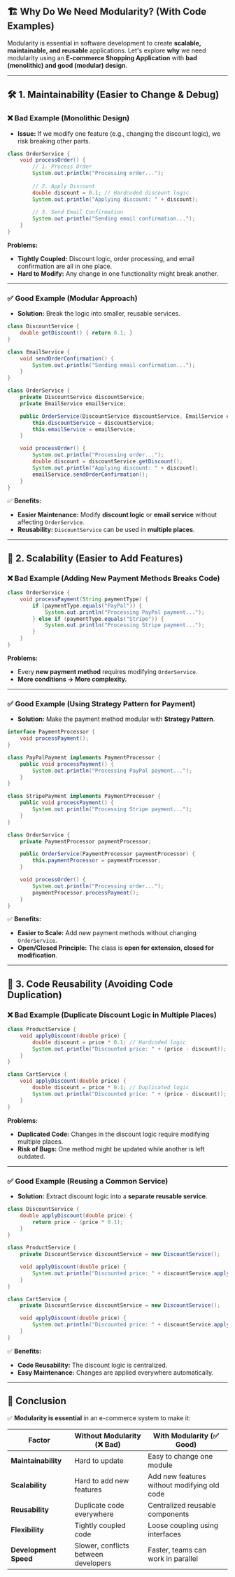 ## 🏗️ Why Do We Need Modularity? (With Code Examples)

Modularity is essential in software development to create **scalable, maintainable, and reusable** applications. Let's explore **why** we need modularity using an **E-commerce Shopping Application** with **bad (monolithic) and good (modular) design**.

---

## 🛠️ 1. **Maintainability (Easier to Change & Debug)**
### ❌ **Bad Example (Monolithic Design)**
- **Issue:** If we modify one feature (e.g., changing the discount logic), we risk breaking other parts.

```java
class OrderService {
    void processOrder() {
        // 1. Process Order
        System.out.println("Processing order...");
        
        // 2. Apply Discount
        double discount = 0.1; // Hardcoded discount logic
        System.out.println("Applying discount: " + discount);
        
        // 3. Send Email Confirmation
        System.out.println("Sending email confirmation...");
    }
}
```

**Problems:**
- **Tightly Coupled:** Discount logic, order processing, and email confirmation are all in one place.
- **Hard to Modify:** Any change in one functionality might break another.

---

### ✅ **Good Example (Modular Approach)**
- **Solution:** Break the logic into smaller, reusable services.

```java
class DiscountService {
    double getDiscount() { return 0.1; }
}

class EmailService {
    void sendOrderConfirmation() {
        System.out.println("Sending email confirmation...");
    }
}

class OrderService {
    private DiscountService discountService;
    private EmailService emailService;

    public OrderService(DiscountService discountService, EmailService emailService) {
        this.discountService = discountService;
        this.emailService = emailService;
    }

    void processOrder() {
        System.out.println("Processing order...");
        double discount = discountService.getDiscount();
        System.out.println("Applying discount: " + discount);
        emailService.sendOrderConfirmation();
    }
}
```

✅ **Benefits:**
- **Easier Maintenance:** Modify **discount logic** or **email service** without affecting `OrderService`.
- **Reusability:** `DiscountService` can be used in **multiple places**.

---

## 🚀 2. **Scalability (Easier to Add Features)**
### ❌ **Bad Example (Adding New Payment Methods Breaks Code)**
```java
class OrderService {
    void processPayment(String paymentType) {
        if (paymentType.equals("PayPal")) {
            System.out.println("Processing PayPal payment...");
        } else if (paymentType.equals("Stripe")) {
            System.out.println("Processing Stripe payment...");
        }
    }
}
```

**Problems:**
- Every **new payment method** requires modifying `OrderService`.
- **More conditions → More complexity.**

---

### ✅ **Good Example (Using Strategy Pattern for Payment)**
- **Solution:** Make the payment method modular with **Strategy Pattern**.

```java
interface PaymentProcessor {
    void processPayment();
}

class PayPalPayment implements PaymentProcessor {
    public void processPayment() {
        System.out.println("Processing PayPal payment...");
    }
}

class StripePayment implements PaymentProcessor {
    public void processPayment() {
        System.out.println("Processing Stripe payment...");
    }
}

class OrderService {
    private PaymentProcessor paymentProcessor;

    public OrderService(PaymentProcessor paymentProcessor) {
        this.paymentProcessor = paymentProcessor;
    }

    void processOrder() {
        System.out.println("Processing order...");
        paymentProcessor.processPayment();
    }
}
```

✅ **Benefits:**
- **Easier to Scale:** Add new payment methods without changing `OrderService`.
- **Open/Closed Principle:** The class is **open for extension, closed for modification**.

---

## 🔄 3. **Code Reusability (Avoiding Code Duplication)**
### ❌ **Bad Example (Duplicate Discount Logic in Multiple Places)**
```java
class ProductService {
    void applyDiscount(double price) {
        double discount = price * 0.1; // Hardcoded logic
        System.out.println("Discounted price: " + (price - discount));
    }
}

class CartService {
    void applyDiscount(double price) {
        double discount = price * 0.1; // Duplicated logic
        System.out.println("Discounted price: " + (price - discount));
    }
}
```

**Problems:**
- **Duplicated Code:** Changes in the discount logic require modifying multiple places.
- **Risk of Bugs:** One method might be updated while another is left outdated.

---

### ✅ **Good Example (Reusing a Common Service)**
- **Solution:** Extract discount logic into a **separate reusable service**.

```java
class DiscountService {
    double applyDiscount(double price) {
        return price - (price * 0.1);
    }
}

class ProductService {
    private DiscountService discountService = new DiscountService();

    void applyDiscount(double price) {
        System.out.println("Discounted price: " + discountService.applyDiscount(price));
    }
}

class CartService {
    private DiscountService discountService = new DiscountService();

    void applyDiscount(double price) {
        System.out.println("Discounted price: " + discountService.applyDiscount(price));
    }
}
```

✅ **Benefits:**
- **Code Reusability:** The discount logic is centralized.
- **Easy Maintenance:** Changes are applied everywhere automatically.

---

## 📌 **Conclusion**
✅ **Modularity is essential** in an e-commerce system to make it:

| **Factor**            | **Without Modularity** (❌ Bad) | **With Modularity** (✅ Good) |
|-----------------------|----------------------------|----------------------------|
| **Maintainability** | Hard to update | Easy to change one module |
| **Scalability** | Hard to add new features | Add new features without modifying old code |
| **Reusability** | Duplicate code everywhere | Centralized reusable components |
| **Flexibility** | Tightly coupled code | Loose coupling using interfaces |
| **Development Speed** | Slower, conflicts between developers | Faster, teams can work in parallel |



